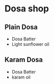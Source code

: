 # Dosa shop

## Plain Dosa
* Dosa Batter
* Light sunflower oil

## Karam Dosa
* Dosa Batter
* karam oil